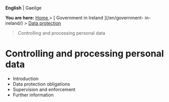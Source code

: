 **English** |  Gaeilge 

**You are here:** [ Home ](/en/) > [ Government in Ireland ](/en/government-
in-ireland/) > [ Data protection ](/en/government-in-ireland/data-protection/)
> Controlling and processing personal data

#  Controlling and processing personal data

  * Introduction 
  * Data protection obligations 
  * Supervision and enforcement 
  * Further information 
